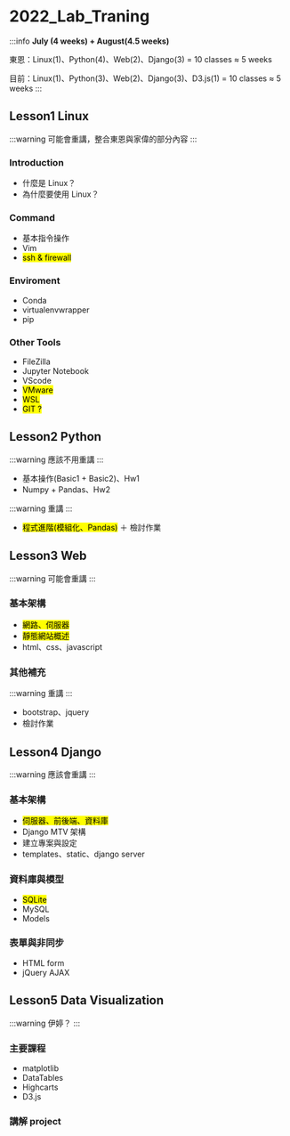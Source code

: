 # 2022_Lab_Traning

:::info
**July (4 weeks) + August(4.5 weeks)**

東恩：Linux(1)、Python(4)、Web(2)、Django(3) = 10 classes ≈ 5 weeks

目前：Linux(1)、Python(3)、Web(2)、Django(3)、D3.js(1) = 10 classes ≈ 5 weeks
:::

## Lesson1 Linux

:::warning
可能會重講，整合東恩與家偉的部分內容
:::

### Introduction
- 什麼是 Linux？
- 為什麼要使用 Linux？

### Command
- 基本指令操作
- Vim
- <mark>ssh & firewall</mark>

### Enviroment
- Conda
- virtualenvwrapper
- pip


### Other Tools
- FileZilla
- Jupyter Notebook
- VScode
- <mark>VMware</mark>
- <mark>WSL</mark>
- <mark>GIT ?</mark>

## Lesson2 Python
:::warning
應該不用重講
:::

- 基本操作(Basic1 + Basic2)、Hw1
- Numpy + Pandas、Hw2

:::warning
重講
:::
- <mark>程式進階(模組化、Pandas)</mark> ＋ 檢討作業

## Lesson3 Web

:::warning
可能會重講
:::

### 基本架構
- <mark>網路、伺服器</mark>
- <mark>靜態網站概述</mark>
- html、css、javascript

### 其他補充
:::warning
重講
:::
- bootstrap、jquery
- 檢討作業


## Lesson4 Django
:::warning
應該會重講
:::
### 基本架構
- <mark>伺服器、前後端、資料庫</mark>
- Django MTV 架構
- 建立專案與設定
- templates、static、django server

### 資料庫與模型
- <mark>SQLite</mark>
- MySQL
- Models


### 表單與非同步
- HTML form
- jQuery AJAX


## Lesson5 Data Visualization
:::warning
伊婷？
:::
### 主要課程
- matplotlib
- DataTables
- Highcarts
- D3.js

### 講解 project

